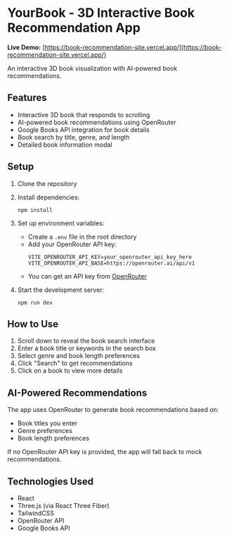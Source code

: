 # YourBook - 3D Interactive Book Recommendation App

**Live Demo:** [https://book-recommendation-site.vercel.app/](https://book-recommendation-site.vercel.app/)

An interactive 3D book visualization with AI-powered book recommendations.

## Features

- Interactive 3D book that responds to scrolling
- AI-powered book recommendations using OpenRouter
- Google Books API integration for book details
- Book search by title, genre, and length
- Detailed book information modal

## Setup

1. Clone the repository
2. Install dependencies:
   ```
   npm install
   ```
3. Set up environment variables:
   - Create a `.env` file in the root directory
   - Add your OpenRouter API key:
     ```
     VITE_OPENROUTER_API_KEY=your_openrouter_api_key_here
     VITE_OPENROUTER_API_BASE=https://openrouter.ai/api/v1
     ```
   - You can get an API key from [OpenRouter](https://openrouter.ai/)

4. Start the development server:
   ```
   npm run dev
   ```

## How to Use

1. Scroll down to reveal the book search interface
2. Enter a book title or keywords in the search box
3. Select genre and book length preferences
4. Click "Search" to get recommendations
5. Click on a book to view more details

## AI-Powered Recommendations

The app uses OpenRouter to generate book recommendations based on:
- Book titles you enter
- Genre preferences
- Book length preferences

If no OpenRouter API key is provided, the app will fall back to mock recommendations.

## Technologies Used

- React
- Three.js (via React Three Fiber)
- TailwindCSS
- OpenRouter API
- Google Books API
